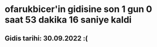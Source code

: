 # ofarukbicer'in gidisine son 1 gun 0 saat 53 dakika 16 saniye kaldi

## Gidis tarihi: 30.09.2022 :(